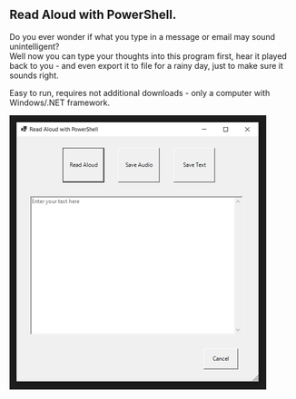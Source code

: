 ## Read Aloud with PowerShell.

Do you ever wonder if what you type in a message or email may sound unintelligent?   
Well now you can type your thoughts into this program first, hear it played back to you - and even export it to file for a rainy day, just to make sure it sounds right. 

Easy to run, requires not additional downloads - only a computer with Windows/.NET framework.

![](small_gui.png)

